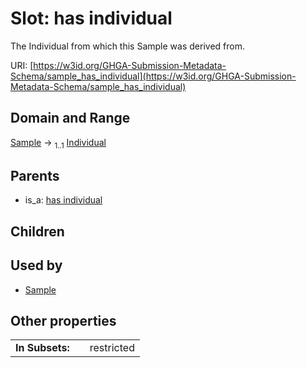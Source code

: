 
# Slot: has individual


The Individual from which this Sample was derived from.

URI: [https://w3id.org/GHGA-Submission-Metadata-Schema/sample_has_individual](https://w3id.org/GHGA-Submission-Metadata-Schema/sample_has_individual)


## Domain and Range

[Sample](Sample.md) &#8594;  <sub>1..1</sub> [Individual](Individual.md)

## Parents

 *  is_a: [has individual](has_individual.md)

## Children


## Used by

 * [Sample](Sample.md)

## Other properties

|  |  |  |
| --- | --- | --- |
| **In Subsets:** | | restricted |

